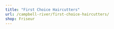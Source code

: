 ```yaml
---
title: "First Choice Haircutters"
url: /campbell-river/first-choice-haircutters/
shop: Friseur
---
```


